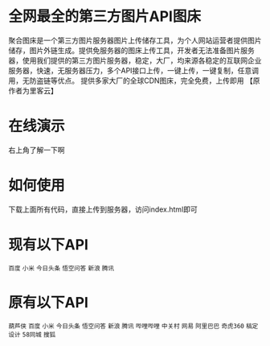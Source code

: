 # 全网最全的第三方图片API图床
聚合图床是一个第三方图片服务器图片上传储存工具，为个人网站运营者提供图片储存，图片外链生成。提供免服务器的图床上传工具，开发者无法准备图片服务器，使用我们提供的第三方图片服务器，稳定，大厂，均来源各稳定的互联网企业服务器，快速，无服务器压力，多个API接口上传，一键上传，一键复制，任意调用，无防盗链等优点。
提供多家大厂的全球CDN图床，完全免费，上传即用
【原作者为里客云】

# 在线演示
右上角了解一下啊

# 如何使用
下载上面所有代码，直接上传到服务器，访问index.html即可
# 现有以下API

`百度`
`小米`
`今日头条`
`悟空问答`
`新浪`
`腾讯`


# 原有以下API

`葫芦侠`
`百度`
`小米`
`今日头条`
`悟空问答`
`新浪`
`腾讯`
`哔哩哔哩`
`中关村`
`网易`
`阿里巴巴`
`奇虎360`
`稿定设计`
`58同城`
`搜狐`

